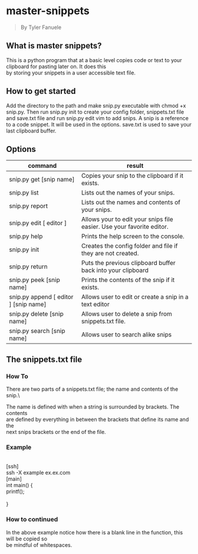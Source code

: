# master-snippets

> By Tyler Fanuele

## What is master snippets?

This is a python program that at a basic level copies code or text to your clipboard for pasting later on. It does this\
by storing your snippets in a user accessible text file.

## How to get started

Add the directory to the path and make snip.py executable with chmod +x snip.py.
Then run snip.py init to create your config folder, snippets.txt file and save.txt file and run snip.py edit vim to add snips.
A snip is a reference to a code snippet. It will be used in the options. save.txt is used to save your last clipboard buffer.

## Options

| command | result |
|-----|--------|
| snip.py get [snip name] | Copies your snip to the clipboard if it exists. |
| snip.py list | Lists out the names of your snips. |
| snip.py report | Lists out the names and contents of your snips. |
| snip.py edit [ editor ] | Allows your to edit your snips file easier. Use your favorite editor. |
| snip.py help | Prints the help screen to the console. |
| snip.py init | Creates the config folder and file if they are not created. |
| snip.py return | Puts the previous clipboard buffer back into your clipboard |
| snip.py peek [snip name] | Prints the contents of the snip if it exists. |
| snip.py append [ editor ] [snip name] | Allows user to edit or create a snip in a text editor |
| snip.py delete [snip name] | Allows user to delete a snip from snippets.txt file. |
| snip.py search [snip name] | Allows user to search alike snips |

## The snippets.txt file

### How To

There are two parts of a snippets.txt file; the name and contents of the snip.\

The name is defined with when a string is surrounded by brackets. The contents\
are defined by everything in between the brackets that define its name and the\
next snips brackets or the end of the file.

### Example

\
\[ssh]\
ssh  -X example ex.ex.com\
\[main]\
int main() {\
    printf();\
    \
}

### How to continued

In the above example notice how there is a blank line  in the function, this will be copied so\
be mindful of whitespaces.
